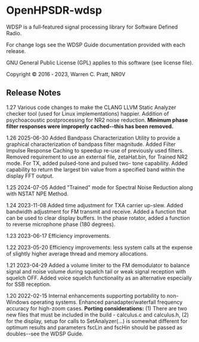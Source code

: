 # OpenHPSDR-wdsp

WDSP is a full‐featured signal processing library for Software Defined Radio.

For change logs see the WDSP Guide documentation provided with each release.

GNU General Public License (GPL) applies to this software (see license file).

Copyright © 2016 ‐ 2023, Warren C. Pratt, NR0V

## Release Notes

1.27
Various code changes to make the CLANG LLVM Static Analyzer checker tool (used for Linux implementations) happier. Addition of psychoacoustic postprocessing
for NR2 noise reduction. **Minimum phase filter responses were improperly cached--this has been removed.**

1.26 2025-06-30
Added Bandpass Characterization Utility to provide a graphical characterization of bandpass filter magnitude. Added Filter Impulse Response Caching to speedup
re-use of previously used filters. Removed requirement to use an external file, zetaHat.bin, for Trained NR2 mode. For TX, added pulsed-tone and pulsed two-
tone capability. Added capability to return the largest bin value from a specified band within the display FFT output.

1.25 2024-07-05
Added "Trained" mode for Spectral Noise Reduction along with NSTAT NPE Method.

1.24 2023-11-08
Added time adjustment for TXA carrier up-slew. Added bandwidth adjustment for FM transmit and receive. Added a function that can be used to clear display
buffers. In the phase rotator, added a function to reverse microphone phase (180 degrees).

1.23 2023-06-17
Efficiency improvements.

1.22 2023-05-20
Efficiency improvements: less system calls at the expense of slightly higher average thread and memory allocations.

1.21 2023-04-29
Added a volume limiter to the FM demodulator to balance signal and noise volume during squelch tail or weak signal reception with squelch OFF. Added
voice squelch functionality as an alternative especially for SSB reception.

1.20 2022-02-15
Internal enhancements supporting portability to non-Windows operating systems. Enhanced panadapter/waterfall frequency accuracy for high-zoom
cases. **Porting considerations:** (1) There are two new files that must be included in the build - calculus.c and calculus.h, (2) for the display, setup for calls to SetAnalyzer(...) is somewhat different for optimum results and parameters fscLin and fscHin should be passed as doubles--see the WDSP Guide.